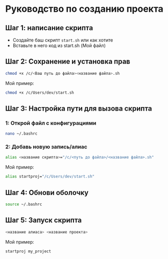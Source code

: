 # Руководство по созданию проекта

## Шаг 1: написание скрипта

- Создайте баш скрипт `start.sh` или как хотите
- Вставьте в него код из start.sh (Мой файл)

## Шаг 2: Сохранение и установка прав

```bash
chmod +x /c/<Ваш путь до файла><название файла>.sh
```

Мой пример:

```bash
chmod +x /c/Users/dev/start.sh
```

## Шаг 3: Настройка пути для вызова скрипта

### 1: Открой файл с конфигурациями

```bash
nano ~/.bashrc
```

### 2: Добавь новую запись/алиас

```bash
alias <название скрипта>="/c/<путь до файла>/<название файла>.sh"
```

Мой пример:

```bash
alias startproj="/c/Users/dev/start.sh"
```

## Шаг 4: Обнови оболочку

```bash
source ~/.bashrc
```

## Шаг 5: Запуск скрипта

```bash
<название алиаса> <название проекта>
```

Мой пример:

```bash
startproj my_project
```
